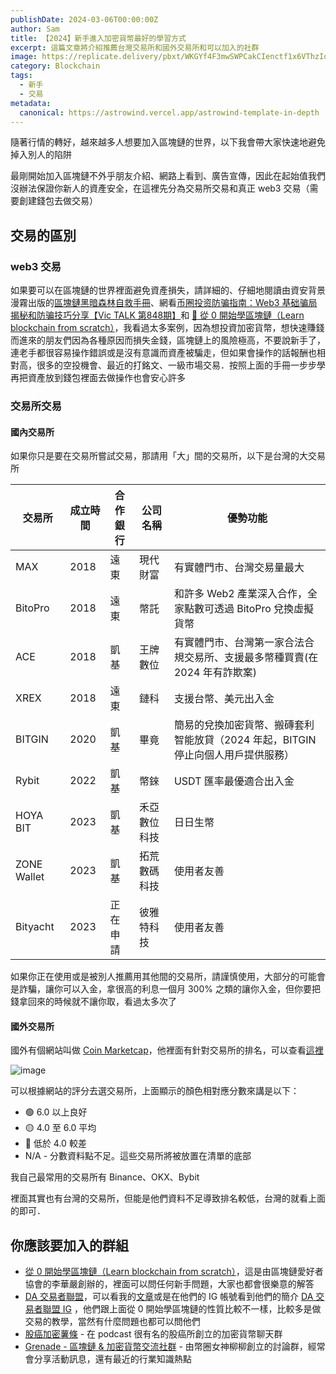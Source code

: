 ```yaml
---
publishDate: 2024-03-06T00:00:00Z
author: Sam
title: 【2024】新手進入加密貨幣最好的學習方式
excerpt: 這篇文章將介紹推薦台灣交易所和國外交易所和可以加入的社群
image: https://replicate.delivery/pbxt/WKGYf4F3mwSWPCakCIenctf1x6VThzIqY1Z7xdMettN6VR2JB/out-0.png
category: Blockchain
tags:
  - 新手
  - 交易
metadata:
  canonical: https://astrowind.vercel.app/astrowind-template-in-depth
---
```



隨著行情的轉好，越來越多人想要加入區塊鏈的世界，以下我會帶大家快速地避免掉入別人的陷阱


最剛開始加入區塊鏈不外乎朋友介紹、網路上看到、廣告宣傳，因此在起始值我們沒辦法保證你新人的資產安全，在這裡先分為交易所交易和真正 web3 交易（需要創建錢包去做交易）
## 交易的區別

### web3 交易
如果要可以在區塊鏈的世界裡面避免資產損失，請詳細的、仔細地閱讀由資安背景漫霧出版的[區塊鏈黑暗森林自救手冊](https://github.com/slowmist/Blockchain-dark-forest-selfguard-handbook/blob/main/README_CN.md)、網看[币圈投资防骗指南：Web3 基础骗局揭秘和防骗技巧分享【Vic TALK 第848期】](https://youtu.be/39nu0Qd00yI?si=LDrPFHQQLycWq-zS)和
[🧪 從 0 開始學區塊鏈（Learn blockchain from scratch）](https://www.facebook.com/groups/blockchain.zh/)，我看過太多案例，因為想投資加密貨幣，想快速賺錢而進來的朋友們因為各種原因而損失金錢，區塊鏈上的風險極高，不要說新手了，連老手都很容易操作錯誤或是沒有意識而資產被騙走，但如果會操作的話報酬也相對高，很多的空投機會、最近的打銘文、一級市場交易．按照上面的手冊一步步學再把資產放到錢包裡面去做操作也會安心許多

### 交易所交易

#### 國內交易所
如果你只是要在交易所嘗試交易，那請用「大」間的交易所，以下是台灣的大交易所

| 交易所 | 成立時間 |合作銀行|	公司名稱	|優勢功能|
| ------ | ----------- | -----------| ----------- | ----------- | 
| MAX	 | 2018 | 遠東 | 	現代財富 | 	有實體門市、台灣交易量最大 | 
| BitoPro| 2018	| 遠東 | 	幣託    |  和許多 Web2 產業深入合作，全家點數可透過 BitoPro 兌換虛擬貨幣 | 
| ACE	 | 2018	| 凱基 | 王牌數位  | 	有實體門市、台灣第一家合法合規交易所、支援最多幣種買賣(在 2024 年有詐欺案) | 
| XREX   | 2018 | 遠東 | 	鏈科    |  支援台幣、美元出入金 |
| BITGIN | 2020	| 凱基 | 	畢竟    |  簡易的兌換加密貨幣、搬磚套利智能放貸（2024 年起，BITGIN 停止向個人用戶提供服務）| 
| Rybit	 | 2022 | 凱基 | 	幣錸    |  USDT 匯率最優適合出入金 | 
| HOYA BIT | 2023 | 凱基 | 禾亞數位科技 |  日日生幣 | 
| ZONE Wallet | 2023 | 凱基 | 拓荒數碼科技 |  使用者友善 | 
| Bityacht	| 2023 | 正在申請 | 彼雅特科技	| 使用者友善 | 

如果你正在使用或是被別人推薦用其他間的交易所，請謹慎使用，大部分的可能會是詐騙，讓你可以入金，拿很高的利息一個月 300% 之類的讓你入金，但你要把錢拿回來的時候就不讓你取，看過太多次了


#### 國外交易所

國外有個網站叫做 [Coin Marketcap](https://coinmarketcap.com/zh-tw/)，他裡面有針對交易所的排名，可以查看[這裡](https://coinmarketcap.com/zh-tw/rankings/exchanges/)

![image](https://imgur.com/Ez3EHBF.png)

可以根據網站的評分去選交易所，上面顯示的顏色相對應分數來講是以下： 
- 🟢 6.0 以上良好 
- 🟡 4.0 至 6.0 平均
- 🔴 低於 4.0 較差
- N/A - 分數資料點不足。這些交易所將被放置在清單的底部

我自己最常用的交易所有 Binance、OKX、Bybit

裡面其實也有台灣的交易所，但能是他們資料不足導致排名較低，台灣的就看上面的即可．
## 你應該要加入的群組

- [從 0 開始學區塊鏈（Learn blockchain from scratch）](https://bit.ly/lineBlockchain)，這是由區塊鏈愛好者協會的李華嚴創辦的，裡面可以問任何新手問題，大家也都會很樂意的解答
- [DA 交易者聯盟](https://datatw.io/)，可以看我的[文章](https://blockspaces.xyz/daCapital-introduce)或是在他們的 IG 帳號看到他們的簡介 [DA 交易者聯盟 IG](https://www.instagram.com/p/CxqBQkBy4VS/?hl=zh-tw&img_index=1) ，他們跟上面從 0 開始學區塊鏈的性質比較不一樣，比較多是做交易的教學，當然有什麼問題也都可以問他們
- [股癌加密薯條](https://t.me/joinchat/HxXH6hyp8s0gT2Ovw4QrAQ) - 在 podcast 很有名的股癌所創立的加密貨幣聊天群
- [Grenade - 區塊鏈 & 加密貨幣交流社群](https://t.me/grenadetw) - 由幣圈女神柳柳創立的討論群，經常會分享活動訊息，還有最近的行業知識熱點